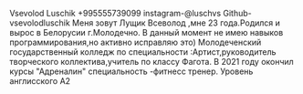 Vsevolod Luschik
+995555739099
instagram-@luschvs
Github-vsevolodluschik
Меня зовут Лущик Всеволод ,мне 23 года.Родился и вырос в Белорусии г.Молодечно.
В данный момент не имею навыков программирования,но активно исправляю это)
Молодеченский государственный колледж по специальности :Артист,руководитель творческого коллектива,учитель по классу Фагота. В 2021 году окончил курсы "Адреналин" специальность -фитнесс тренер.
Уровень англисского A2